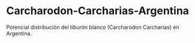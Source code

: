 # Carcharodon-Carcharias-Argentina

Potencial distribución del tiburón blanco (Carcharodon Carcharias) en Argentina.
